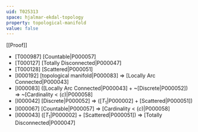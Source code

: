 ```yaml
---
uid: T025313
space: hjalmar-ekdal-topology
property: topological-manifold
value: false
---
```

[[Proof]]

* [T000987] [Countable|P000057]
* [T000127] [Totally Disconnected|P000047]
* [T000128] [Scattered|P000051]
* [I000192] [topological manifold|P000083] => [Locally Arc Connected|P000043]
* [I000083] ([Locally Arc Connected|P000043] + ~[Discrete|P000052]) => ~[Cardinality < $\mathfrak(c)$|P000058]
* [I000042] [Discrete|P000052] => ([$T_1$|P000002] + [Scattered|P000051])
* [I000067] [Countable|P000057] => [Cardinality < $\mathfrak(c)$|P000058]
* [I000043] ([$T_1$|P000002] + [Scattered|P000051]) => [Totally Disconnected|P000047]

